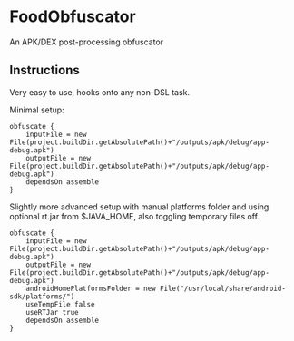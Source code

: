 # FoodObfuscator
An APK/DEX post-processing obfuscator

## Instructions
Very easy to use, hooks onto any non-DSL task.

Minimal setup:
```
obfuscate {
    inputFile = new File(project.buildDir.getAbsolutePath()+"/outputs/apk/debug/app-debug.apk")
    outputFile = new File(project.buildDir.getAbsolutePath()+"/outputs/apk/debug/app-debug.apk")
    dependsOn assemble
}
```

Slightly more advanced setup with manual platforms folder and using optional rt.jar from $JAVA_HOME, also toggling temporary files off.

```
obfuscate {
    inputFile = new File(project.buildDir.getAbsolutePath()+"/outputs/apk/debug/app-debug.apk")
    outputFile = new File(project.buildDir.getAbsolutePath()+"/outputs/apk/debug/app-debug.apk")
    androidHomePlatformsFolder = new File("/usr/local/share/android-sdk/platforms/")
    useTempFile false
    useRTJar true
    dependsOn assemble
}
```